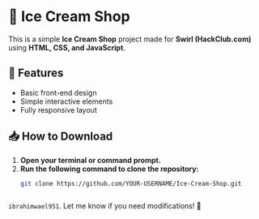 # 🍦 Ice Cream Shop  

This is a simple **Ice Cream Shop** project made for **Swirl (HackClub.com)** using **HTML, CSS, and JavaScript**.  

## 🚀 Features  
- Basic front-end design  
- Simple interactive elements  
- Fully responsive layout  

## 📥 How to Download  

1. **Open your terminal or command prompt.**  
2. **Run the following command to clone the repository:**  
   ```sh
   git clone https://github.com/YOUR-USERNAME/Ice-Cream-Shop.git



 `ibrahimwael951`. Let me know if you need modifications! 🚀
